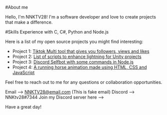 #About me

Hello, I'm NNKTV28! I'm a software developer and love to create projects that make a difference.

#Skills
Experience with C, C#, Python and Node.js

Here is a list of my open source projects you might find interesting:

- Project 1: [Tiktok Multi tool that gives you followers, views and likes](https://github.com/NNKTV28/Tiktok-Multi-tool)
- Project 2: [List of scripts to enhance lightning for Unity projects](https://github.com/NNKTV28/Unity-beautigul-light-and-shader-controllers)
- Project 3: [Discord Selfbot with some commands in Node.js](https://github.com/NNKTV28/Discord-Sniper-)
- Project 4: [A running horse animation made using HTML, CSS and JavaScript](https://github.com/NNKTV28/Horse-animation)

Feel free to reach out to me for any questions or collaboration opportunities.

Email --> NNKTV28@email.com (This is fake email)
Discord --> NNKtv28#7344
Join my Discord server here --> 


Have a great day!
